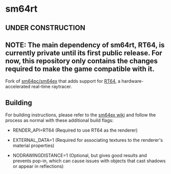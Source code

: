 # sm64rt

## UNDER CONSTRUCTION

## NOTE: The main dependency of sm64rt, RT64, is currently private until its first public release. For now, this repository only contains the changes required to make the game compatible with it.

Fork of [sm64pc/sm64ex](https://github.com/sm64pc/sm64ex) that adds support for [RT64](https://github.com/DarioSamo/RT64), a hardware-accelerated real-time raytracer.

## Building
For building instructions, please refer to the [sm64ex wiki](https://github.com/sm64pc/sm64ex/wiki) and follow the process as normal with these additional build flags:

* RENDER_API=RT64 (Required to use RT64 as the renderer)

* EXTERNAL_DATA=1 (Required for associating textures to the renderer's material properties)

* NODRAWINGDISTANCE=1 (Optional, but gives good results and prevents pop-in, which can cause issues with objects that cast shadows or appear in reflections)
